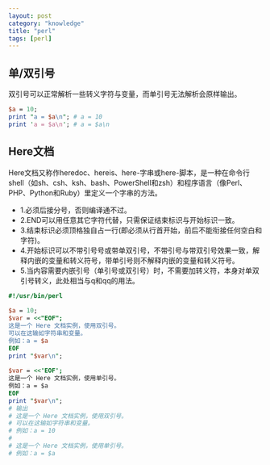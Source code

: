 ```yaml
---
layout: post
category: "knowledge"
title: "perl"
tags: [perl]
---
```


## 单/双引号
双引号可以正常解析一些转义字符与变量，而单引号无法解析会原样输出。

```perl
$a = 10;
print "a = $a\n"; # a = 10
print 'a = $a\n'; # a = $a\n
```

## Here文档

Here文档又称作heredoc、hereis、here-字串或here-脚本，是一种在命令行shell（如sh、csh、ksh、bash、PowerShell和zsh）和程序语言（像Perl、PHP、Python和Ruby）里定义一个字串的方法。

+ 1.必须后接分号，否则编译通不过。
+ 2.END可以用任意其它字符代替，只需保证结束标识与开始标识一致。
+ 3.结束标识必须顶格独自占一行(即必须从行首开始，前后不能衔接任何空白和字符)。
+ 4.开始标识可以不带引号号或带单双引号，不带引号与带双引号效果一致，解释内嵌的变量和转义符号，带单引号则不解释内嵌的变量和转义符号。
+ 5.当内容需要内嵌引号（单引号或双引号）时，不需要加转义符，本身对单双引号转义，此处相当与q和qq的用法。

```perl
#!/usr/bin/perl
 
$a = 10;
$var = <<"EOF";
这是一个 Here 文档实例，使用双引号。
可以在这输如字符串和变量。
例如：a = $a
EOF
print "$var\n";
 
$var = <<'EOF';
这是一个 Here 文档实例，使用单引号。
例如：a = $a
EOF
print "$var\n";
# 输出
# 这是一个 Here 文档实例，使用双引号。
# 可以在这输如字符串和变量。
# 例如：a = 10
# 
# 这是一个 Here 文档实例，使用单引号。
# 例如：a = $a
```
